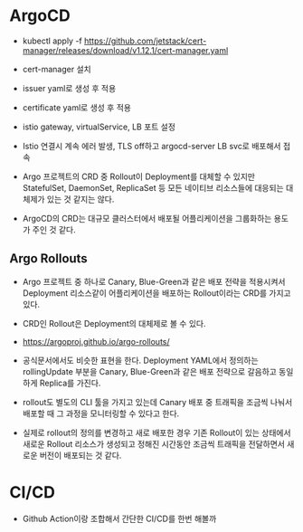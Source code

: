 # ArgoCD

- kubectl apply -f https://github.com/jetstack/cert-manager/releases/download/v1.12.1/cert-manager.yaml

- cert-manager 설치

- issuer yaml로 생성 후 적용

- certificate yaml로 생성 후 적용

- istio gateway, virtualService, LB 포트 설정

- Istio 연결시 계속 에러 발생, TLS off하고 argocd-server LB svc로 배포해서 접속

- Argo 프로젝트의 CRD 중 Rollout이 Deployment를 대체할 수 있지만 StatefulSet, DaemonSet, ReplicaSet 등 모든 네이티브 리소스들에 대응되는 대체제가 있는 것 같지는 않다.

- ArgoCD의 CRD는 대규모 클러스터에서 배포될 어플리케이션을 그룹화하는 용도가 주인 것 같다.

## Argo Rollouts

- Argo 프로젝트 중 하나로 Canary, Blue-Green과 같은 배포 전략을 적용시켜서 Deployment 리소스같이 어플리케이션을 배포하는 Rollout이라는 CRD를 가지고 있다.

- CRD인 Rollout은 Deployment의 대체제로 볼 수 있다.

- https://argoproj.github.io/argo-rollouts/

- 공식문서에서도 비슷한 표현을 한다. Deployment YAML에서 정의하는 rollingUpdate 부분을 Canary, Blue-Green과 같은 배포 전략으로 갈음하고 동일하게 Replica를 가진다.

- rollout도 별도의 CLI 툴을 가지고 있는데 Canary 배포 중 트래픽을 조금씩 나눠서 배포할 때 그 과정을 모니터링할 수 있다고 한다.

- 실제로 rollout의 정의를 변경하고 새로 배포한 경우 기존 Rollout이 있는 상태에서 새로운 Rollout 리소스가 생성되고 정해진 시간동안 조금씩 트래픽을 전달하면서 새로운 버전이 배포되는 것 같다.

# CI/CD

- Github Action이랑 조합해서 간단한 CI/CD를 한번 해볼까
